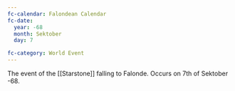 ```yaml
---
fc-calendar: Falondean Calendar
fc-date:
  year: -68       
  month: Sektober  
  day: 7

fc-category: World Event
---
```


The event of the [[Starstone]] falling to Falonde. Occurs on 7th of Sektober -68.
